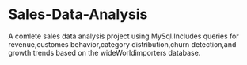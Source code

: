# Sales-Data-Analysis
A comlete sales data analysis project using MySql.Includes queries for revenue,customes behavior,category distribution,churn detection,and growth trends based on the wideWorldimporters database.
